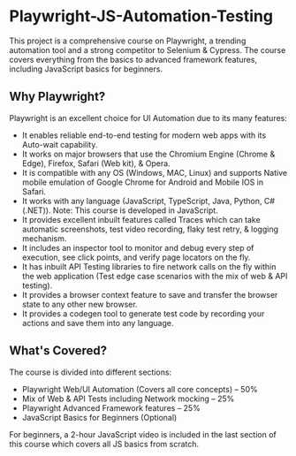 # Playwright-JS-Automation-Testing

This project is a comprehensive course on Playwright, a trending automation tool and a strong competitor to Selenium & Cypress. The course covers everything from the basics to advanced framework features, including JavaScript basics for beginners.

## Why Playwright?

Playwright is an excellent choice for UI Automation due to its many features:

- It enables reliable end-to-end testing for modern web apps with its Auto-wait capability.
- It works on major browsers that use the Chromium Engine (Chrome & Edge), Firefox, Safari (Web kit), & Opera.
- It is compatible with any OS (Windows, MAC, Linux) and supports Native mobile emulation of Google Chrome for Android and Mobile IOS in Safari.
- It works with any language (JavaScript, TypeScript, Java, Python, C#(.NET)). Note: This course is developed in JavaScript.
- It provides excellent inbuilt features called Traces which can take automatic screenshots, test video recording, flaky test retry, & logging mechanism.
- It includes an inspector tool to monitor and debug every step of execution, see click points, and verify page locators on the fly.
- It has inbuilt API Testing libraries to fire network calls on the fly within the web application (Test edge case scenarios with the mix of web & API testing).
- It provides a browser context feature to save and transfer the browser state to any other new browser.
- It provides a codegen tool to generate test code by recording your actions and save them into any language.

## What's Covered?

The course is divided into different sections:

- Playwright Web/UI Automation (Covers all core concepts) – 50%
- Mix of Web & API Tests including Network mocking – 25%
- Playwright Advanced Framework features – 25%
- JavaScript Basics for Beginners (Optional)

For beginners, a 2-hour JavaScript video is included in the last section of this course which covers all JS basics from scratch.